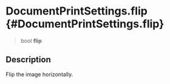 DocumentPrintSettings.flip {#DocumentPrintSettings.flip}
==========================

> bool **flip**

Description
-----------

Flip the image horizontally.
